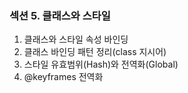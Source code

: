 
### 섹션 5. 클래스와 스타일

1. 클래스와 스타일 속성 바인딩
2. 클래스 바인딩 패턴 정리(class 지시어)
3. 스타일 유효범위(Hash)와 전역화(Global)
4. @keyframes 전역화